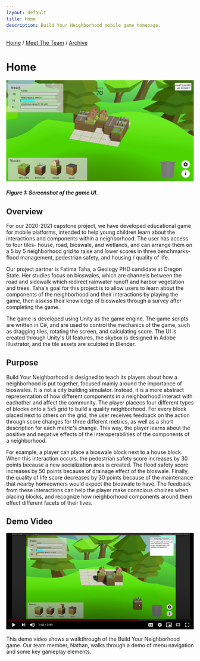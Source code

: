 ```yaml
---
layout: default
title: Home
description: Build Your Neighborhood mobile game homepage.
---
```


[Home](./)      /       [Meet The Team](./team.html)        /       [Archive](./archive.html)

# Home



![Game Screenshot](assets/tilesOnGrid.PNG)
##### Figure 1: Screenshot of the game UI.

## Overview

For our 2020-2021 capstone project, we have developed educational game for mobile platforms, intended to help young children learn about the interactions and components within a neighborhood. The user has access to four tiles- house, road, bioswale, and wetlands, and can arrange them on a 5 by 5 neighborhood grid to raise and lower scores in three benchmarks- flood management, pedestrian safety, and housing / quality of life.

Our project partner is Fatima Taha, a Geology PHD candidate at Oregon State. Her studies focus on bioswales, which are channels between the road and sidewalk which redirect rainwater runoff and harbor vegetation and trees. Taha's goal for this project is to allow users to learn about the components of the neighborhood and their interactions by playing the game, then assess their knowledge of bioswales through a survey after completing the game.

The game is developed using Unity as the game engine. The game scripts are written in C#, and are used to control the mechanics of the game, such as dragging tiles, rotating the screen, and calculating score. The UI is created through Unity's UI features, the skybox is designed in Adobe Illustrator, and the tile assets are sculpted in Blender.


## Purpose

Build Your Neighborhood is designed to teach its players about how a neighborhood is put together, focused mainly around the importance of bioswales. It is not a city building simulator. Instead, it is a more abstract representation of how different components in a neighborhood interact with eachother and affect the community. The player placecs four different types of blocks onto a 5x5 grid to build a quality neighborhood. For every block placed next to others on the grid, the user receives feedback on the action through score changes for three different metrics, as well as a short description for each metric's change. This way, the player learns about the positive and negative effects of the interoperabilities of the components of a neighborhood. 

For example, a player can place a bioswale block next to a house block. When this interaction occurs, the pedestrian safety score increases by 30 points because a new socialization area is created. The flood safety score increases by 50 points because of drainage effect of the bioswale. Finally, the quality of life score decreases by 30 points because of the maintenance that nearby homeowners would expect the bioswale to have. The feedback from these interactions can help the player make conscious choices when placing blocks, and recognize how neighborhood components around them effect different facets of their lives. 


## Demo Video

[![Youtube Demo Video](/assets/youtube-thumbnail.PNG)](https://youtu.be/-osSZN27eYk "Gameplay Demo Video")

This demo video shows a walkthrough of the Build Your Neighborhood game. Our team member, Nathan, walks through a demo of menu navigation and some key gameplay elements. 

